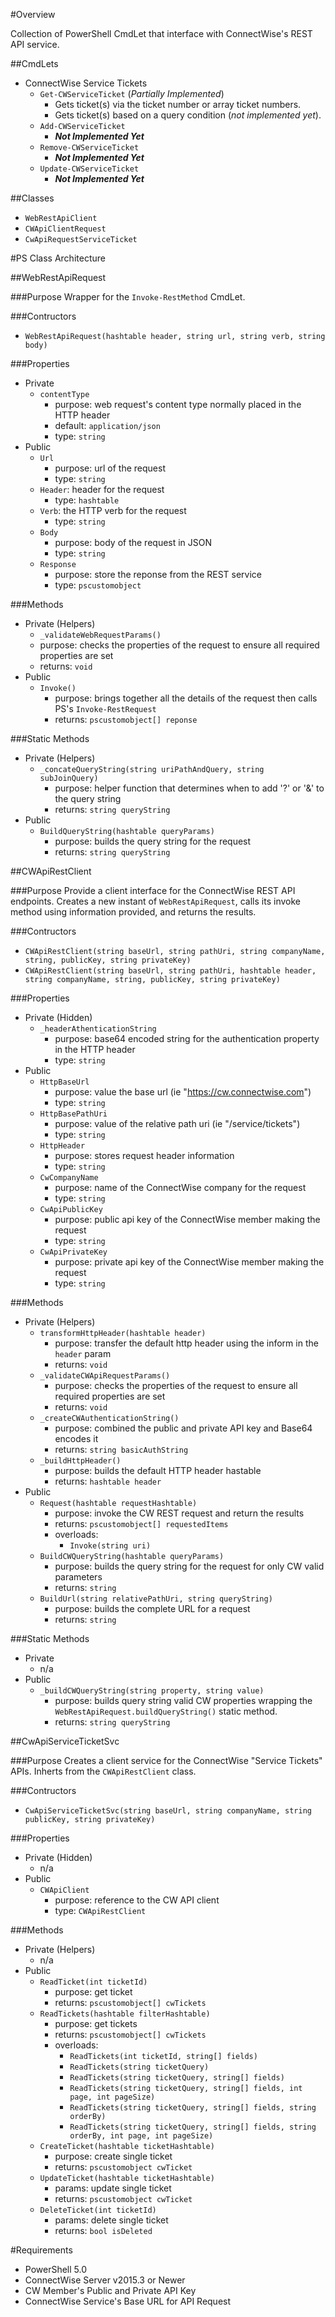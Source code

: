 #Overview  

Collection of PowerShell CmdLet that interface with ConnectWise's REST API service.


##CmdLets  
- ConnectWise Service Tickets  
  - `Get-CWServiceTicket` (_Partially Implemented_) 
    - Gets ticket(s) via the ticket number or array ticket numbers.
    - Gets ticket(s) based on a query condition (*not implemented yet*).
  - `Add-CWServiceTicket` 
    - **_Not Implemented Yet_**
  - `Remove-CWServiceTicket` 
    - **_Not Implemented Yet_** 
  - `Update-CWServiceTicket` 
    - **_Not Implemented Yet_** 

##Classes  
- `WebRestApiClient`  
- `CWApiClientRequest`  
- `CwApiRequestServiceTicket`   


#PS Class Architecture  

##WebRestApiRequest

###Purpose
Wrapper for the `Invoke-RestMethod` CmdLet.

###Contructors
- `WebRestApiRequest(hashtable header, string url, string verb, string body)`

###Properties  
- Private 
  - `contentType`
    - purpose: web request's content type normally placed in the HTTP header
    - default: `application/json`
    - type: `string`
- Public
  - `Url`
    - purpose: url of the request 
    - type: `string`
  - `Header`: header for the request
    - type: `hashtable`
  - `Verb`: the HTTP verb for the request
    - type: `string`
  - `Body`
    - purpose: body of the request in JSON
    - type: `string`
  - `Response`
    - purpose: store the reponse from the REST service
    - type: `pscustomobject`
 
###Methods
- Private (Helpers)
  - `_validateWebRequestParams()`
  - purpose: checks the properties of the request to ensure all required properties are set
  - returns: `void`
- Public 
  - `Invoke()`
    - purpose: brings together all the details of the request then calls PS's `Invoke-RestRequest` 
    - returns: `pscustomobject[] reponse`
  
###Static Methods
- Private (Helpers)
  - `_concateQueryString(string uriPathAndQuery, string subJoinQuery)`
    - purpose: helper function that determines when to add '?' or '&' to the query string
    - returns: `string queryString`
- Public 
  - `BuildQueryString(hashtable queryParams)`
    - purpose: builds the query string for the request
    - returns: `string queryString`
  
  
##CWApiRestClient

###Purpose
Provide a client interface for the ConnectWise REST API endpoints. Creates a new instant of `WebRestApiRequest`, calls its invoke method using information provided, and returns the results.  

###Contructors
- `CWApiRestClient(string baseUrl, string pathUri, string companyName, string, publicKey, string privateKey)`
- `CWApiRestClient(string baseUrl, string pathUri, hashtable header, string companyName, string, publicKey, string privateKey)`

###Properties
- Private (Hidden)
  - `_headerAthenticationString`
    - purpose: base64 encoded string for the authentication property in the HTTP header
    - type: `string`
- Public 
  - `HttpBaseUrl`
    - purpose: value the base url (ie "https://cw.connectwise.com")
    - type: `string`
  - `HttpBasePathUri`
    - purpose: value of the relative path uri (ie "/service/tickets")
    - type: `string`
  - `HttpHeader`
    - purpose: stores request header information
    - type: `string`
  - `CwCompanyName`
    - purpose: name of the ConnectWise company for the request
    - type: `string`
  - `CwApiPublicKey`
    - purpose: public api key of the ConnectWise member making the request
    - type: `string`
  - `CwApiPrivateKey`
    - purpose: private api key of the ConnectWise member making the request
    - type: `string`
 
###Methods
- Private (Helpers)
  - `transformHttpHeader(hashtable header)`
    - purpose: transfer the default http header using the inform in the `header` param
    - returns: `void`
  - `_validateCWApiRequestParams()`
    - purpose: checks the properties of the request to ensure all required properties are set
    - returns: `void`
  - `_createCWAuthenticationString()`
    - purpose: combined the public and private API key and Base64 encodes it
    - returns: `string basicAuthString`
  - `_buildHttpHeader()`
    - purpose: builds the default HTTP header hastable
    - returns: `hashtable header`
- Public
  - `Request(hashtable requestHashtable)`
    - purpose: invoke the CW REST request and return the results 
    - returns: `pscustomobject[] requestedItems`
    - overloads: 
      - `Invoke(string uri)`
  - `BuildCWQueryString(hashtable queryParams)`
    - purpose: builds the query string for the request for only CW valid parameters
    - returns: `string`
  - `BuildUrl(string relativePathUri, string queryString)`
    - purpose: builds the complete URL for a request
    - returns: `string`
      
###Static Methods    
- Private
  - n/a
- Public
  - `_buildCWQueryString(string property, string value)`
    - purpose: builds query string valid CW properties wrapping the `WebRestApiRequest.buildQueryString()` static method.
    - returns: `string queryString`
    
##CwApiServiceTicketSvc

###Purpose
Creates a client service for the ConnectWise "Service Tickets" APIs. Inherts from the `CWApiRestClient` class. 

###Contructors
- `CwApiServiceTicketSvc(string baseUrl, string companyName, string publicKey, string privateKey)`

###Properties
- Private (Hidden)
  - n/a
- Public 
  - `CWApiClient`
    - purpose: reference to the CW API client
    - type: `CWApiRestClient`
    
###Methods
- Private (Helpers)
  - n/a
- Public
  - `ReadTicket(int ticketId)`
    - purpose: get ticket
    - returns: `pscustomobject[] cwTickets`
  - `ReadTickets(hashtable filterHashtable)`
    - purpose: get tickets
    - returns: `pscustomobject[] cwTickets`
    - overloads:
      - `ReadTickets(int ticketId, string[] fields)`
      - `ReadTickets(string ticketQuery)`
      - `ReadTickets(string ticketQuery, string[] fields)`
      - `ReadTickets(string ticketQuery, string[] fields, int page, int pageSize)`
      - `ReadTickets(string ticketQuery, string[] fields, string orderBy)`
      - `ReadTickets(string ticketQuery, string[] fields, string orderBy, int page, int pageSize)`
  - `CreateTicket(hashtable ticketHashtable)`
    - purpose: create single ticket
    - returns: `pscustomobject cwTicket`
  - `UpdateTicket(hashtable ticketHashtable)`
    - params: update single ticket
    - returns: `pscustomobject cwTicket`
  - `DeleteTicket(int ticketId)`
    - params: delete single ticket
    - returns: `bool isDeleted`
    
#Requirements

- PowerShell 5.0
- ConnectWise Server v2015.3 or Newer
- CW Member's Public and Private API Key
- ConnectWise Service's Base URL for API Request
